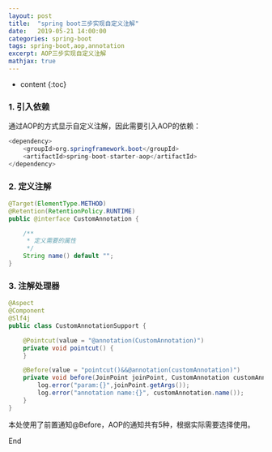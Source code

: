 ```yaml
---
layout: post
title:  "spring boot三步实现自定义注解"
date:   2019-05-21 14:00:00
categories: spring-boot
tags: spring-boot,aop,annotation
excerpt: AOP三步实现自定义注解
mathjax: true
---
```


* content
{:toc}

### 1. 引入依赖
通过AOP的方式显示自定义注解，因此需要引入AOP的依赖：

```java
<dependency>
    <groupId>org.springframework.boot</groupId>
    <artifactId>spring-boot-starter-aop</artifactId>
</dependency>
```

### 2. 定义注解

```java
@Target(ElementType.METHOD)
@Retention(RetentionPolicy.RUNTIME)
public @interface CustomAnnotation {

    /**
     * 定义需要的属性
     */
    String name() default "";
}
```


### 3. 注解处理器

```java
@Aspect
@Component
@Slf4j
public class CustomAnnotationSupport {

    @Pointcut(value = "@annotation(CustomAnnotation)")
    private void pointcut() {
    }

    @Before(value = "pointcut()&&@annotation(customAnnotation)")
    private void before(JoinPoint joinPoint, CustomAnnotation customAnnotation) {
        log.error("param:{}",joinPoint.getArgs());
        log.error("annotation name:{}", customAnnotation.name());
    }
}
```

本处使用了前置通知@Before，AOP的通知共有5种，根据实际需要选择使用。



End